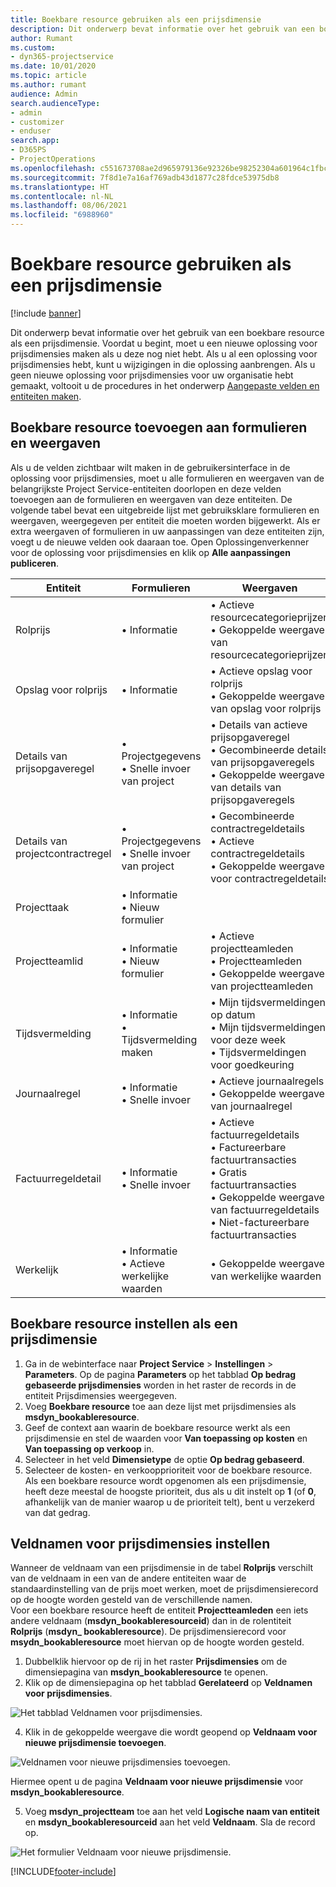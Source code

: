```yaml
---
title: Boekbare resource gebruiken als een prijsdimensie
description: Dit onderwerp bevat informatie over het gebruik van een boekbare resource als een prijsdimensie.
author: Rumant
ms.custom:
- dyn365-projectservice
ms.date: 10/01/2020
ms.topic: article
ms.author: rumant
audience: Admin
search.audienceType:
- admin
- customizer
- enduser
search.app:
- D365PS
- ProjectOperations
ms.openlocfilehash: c551673708ae2d965979136e92326be98252304a601964c1fbc52a329c592712
ms.sourcegitcommit: 7f8d1e7a16af769adb43d1877c28fdce53975db8
ms.translationtype: HT
ms.contentlocale: nl-NL
ms.lasthandoff: 08/06/2021
ms.locfileid: "6988960"
---
```

# <a name="use-bookable-resource-as-a-pricing-dimension"></a>Boekbare resource gebruiken als een prijsdimensie

[!include [banner](../includes/psa-now-project-operations.md)]

Dit onderwerp bevat informatie over het gebruik van een boekbare resource als een prijsdimensie. Voordat u begint, moet u een nieuwe oplossing voor prijsdimensies maken als u deze nog niet hebt. Als u al een oplossing voor prijsdimensies hebt, kunt u wijzigingen in die oplossing aanbrengen. Als u geen nieuwe oplossing voor prijsdimensies voor uw organisatie hebt gemaakt, voltooit u de procedures in het onderwerp [Aangepaste velden en entiteiten maken](create-custom-fields-entities.md).

## <a name="add-bookable-resource-to-forms-and-views"></a>Boekbare resource toevoegen aan formulieren en weergaven
Als u de velden zichtbaar wilt maken in de gebruikersinterface in de oplossing voor prijsdimensies, moet u alle formulieren en weergaven van de belangrijkste Project Service-entiteiten doorlopen en deze velden toevoegen aan de formulieren en weergaven van deze entiteiten.
De volgende tabel bevat een uitgebreide lijst met gebruiksklare formulieren en weergaven, weergegeven per entiteit die moeten worden bijgewerkt. Als er extra weergaven of formulieren in uw aanpassingen van deze entiteiten zijn, voegt u de nieuwe velden ook daaraan toe.
Open Oplossingenverkenner voor de oplossing voor prijsdimensies en klik op **Alle aanpassingen publiceren**.


|   Entiteit        | Formulieren   |Weergaven        |
| ------------------------------|---------------------------------|----------------------------------|
|  Rolprijs|• Informatie |• Actieve resourcecategorieprijzen<br> • Gekoppelde weergave van resourcecategorieprijzen|
|  Opslag voor rolprijs|• Informatie|• Actieve opslag voor rolprijs<br>• Gekoppelde weergave van opslag voor rolprijs|
|  Details van prijsopgaveregel|• Projectgegevens<br>• Snelle invoer van project|• Details van actieve prijsopgaveregel<br>• Gecombineerde details van prijsopgaveregels<br>• Gekoppelde weergave van details van prijsopgaveregels|
|  Details van projectcontractregel|• Projectgegevens<br>• Snelle invoer van project|• Gecombineerde contractregeldetails<br>• Actieve contractregeldetails<br>• Gekoppelde weergave voor contractregeldetails|
|  Projecttaak|• Informatie<br>• Nieuw formulier||
|  Projectteamlid|• Informatie<br>• Nieuw formulier|• Actieve projectteamleden<br>• Projectteamleden<br>• Gekoppelde weergave van projectteamleden|
|  Tijdsvermelding|• Informatie<br>• Tijdsvermelding maken|• Mijn tijdsvermeldingen op datum<br>• Mijn tijdsvermeldingen voor deze week<br>• Tijdsvermeldingen voor goedkeuring|
|  Journaalregel|• Informatie<br>• Snelle invoer|• Actieve journaalregels<br>• Gekoppelde weergave van journaalregel|
|  Factuurregeldetail|• Informatie<br>• Snelle invoer|• Actieve factuurregeldetails<br>• Factureerbare factuurtransacties<br>• Gratis factuurtransacties<br>• Gekoppelde weergave van factuurregeldetails<br>• Niet-factureerbare factuurtransacties|
|  Werkelijk|• Informatie<br>• Actieve werkelijke waarden|• Gekoppelde weergave van werkelijke waarden|

## <a name="set-up-bookable-resource-as-a-pricing-dimension"></a>Boekbare resource instellen als een prijsdimensie

1. Ga in de webinterface naar **Project Service** > **Instellingen** > **Parameters**. Op de pagina **Parameters** op het tabblad **Op bedrag gebaseerde prijsdimensies** worden in het raster de records in de entiteit Prijsdimensies weergegeven. 
2. Voeg **Boekbare resource** toe aan deze lijst met prijsdimensies als **msdyn_bookableresource**. 
3. Geef de context aan waarin de boekbare resource werkt als een prijsdimensie en stel de waarden voor **Van toepassing op kosten** en **Van toepassing op verkoop** in.
4. Selecteer in het veld **Dimensietype** de optie **Op bedrag gebaseerd**. 
5. Selecteer de kosten- en verkoopprioriteit voor de boekbare resource. Als een boekbare resource wordt opgenomen als een prijsdimensie, heeft deze meestal de hoogste prioriteit, dus als u dit instelt op **1** (of **0**, afhankelijk van de manier waarop u de prioriteit telt), bent u verzekerd van dat gedrag.

## <a name="set-up-pricing-dimension-field-names"></a>Veldnamen voor prijsdimensies instellen

Wanneer de veldnaam van een prijsdimensie in de tabel **Rolprijs** verschilt van de veldnaam in een van de andere entiteiten waar de standaardinstelling van de prijs moet werken, moet de prijsdimensierecord op de hoogte worden gesteld van de verschillende namen.    
Voor een boekbare resource heeft de entiteit **Projectteamleden** een iets andere veldnaam (**msdyn_bookableresourceid**) dan in de rolentiteit **Rolprijs** (**msdyn_ bookableresource**). De prijsdimensierecord voor **msydn_bookableresource** moet hiervan op de hoogte worden gesteld. 
1. Dubbelklik hiervoor op de rij in het raster **Prijsdimensies** om de dimensiepagina van **msdyn_bookableresource** te openen.
2. Klik op de dimensiepagina op het tabblad **Gerelateerd** op **Veldnamen voor prijsdimensies**.

 ![Het tabblad Veldnamen voor prijsdimensies.](media/PD-fieldname.png)

4. Klik in de gekoppelde weergave die wordt geopend op **Veldnaam voor nieuwe prijsdimensie toevoegen**.

 ![Veldnamen voor nieuwe prijsdimensies toevoegen.](media/Add-NewPD-fieldname.png)


Hiermee opent u de pagina **Veldnaam voor nieuwe prijsdimensie** voor **msdyn_bookableresource**. 

5. Voeg **msdyn_projectteam** toe aan het veld **Logische naam van entiteit** en **msdyn_bookableresourceid** aan het veld **Veldnaam**. Sla de record op.

 ![Het formulier Veldnaam voor nieuwe prijsdimensie.](media/PD-fieldname-Added.png)


[!INCLUDE[footer-include](../includes/footer-banner.md)]